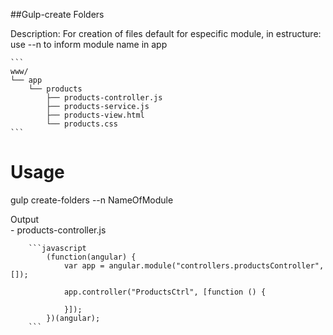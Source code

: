 ##Gulp-create Folders

Description:
    For creation of files default for especific module, in estructure:
    use --n to inform module name in app
    
    ```
    www/
    └── app
        └── products
            ├── products-controller.js
            ├── products-service.js
            ├── products-view.html
            └── products.css
    ```
<h1>Usage</h1>

gulp create-folders --n NameOfModule

Output <br />
    - products-controller.js <br />
    
        ```javascript
            (function(angular) { 
                var app = angular.module("controllers.productsController", []); 
            
                app.controller("ProductsCtrl", [function () { 

                }]);
            })(angular);
        ```

